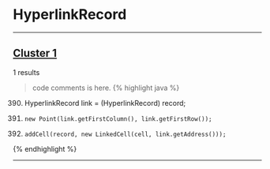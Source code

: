 # HyperlinkRecord

***

## [Cluster 1](./1)
1 results
> code comments is here.
{% highlight java %}
390. HyperlinkRecord link = (HyperlinkRecord) record;
392.     new Point(link.getFirstColumn(), link.getFirstRow());
395.     addCell(record, new LinkedCell(cell, link.getAddress()));
{% endhighlight %}

***

